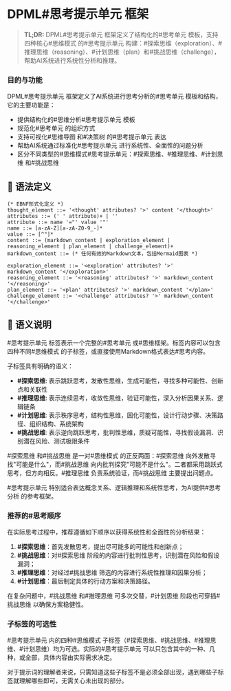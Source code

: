 # DPML#思考提示单元 框架

> **TL;DR:** DPML#思考提示单元 框架定义了结构化的#思考单元 模板，支持四种核心#思维模式 的#思考提示单元 构建：#探索思维（exploration）、#推理思维（reasoning）、#计划思维（plan）和#挑战思维（challenge），帮助AI系统进行系统性分析和推理。

### 目的与功能

DPML#思考提示单元 框架定义了AI系统进行思考分析的#思考单元 模板和结构，它的主要功能是：
- 提供结构化的#思维分析#思考提示单元 模板
- 规范化#思考单元 的组织方式
- 支持可视化#思维导图 和#决策树 的#思考提示单元 表达
- 帮助AI系统通过标准化#思考提示单元 进行系统性、全面性的问题分析
- 区分不同类型的#思维模式#思考提示单元：#探索思维、#推理思维、#计划思维 和#挑战思维

## 📝 语法定义

```ebnf
(* EBNF形式化定义 *)
thought_element ::= '<thought' attributes? '>' content '</thought>'
attributes ::= (' ' attribute)+ | ''
attribute ::= name '="' value '"'
name ::= [a-zA-Z][a-zA-Z0-9_-]*
value ::= [^"]*
content ::= (markdown_content | exploration_element | reasoning_element | plan_element | challenge_element)+
markdown_content ::= (* 任何有效的Markdown文本，包括Mermaid图表 *)

exploration_element ::= '<exploration' attributes? '>' markdown_content '</exploration>'
reasoning_element ::= '<reasoning' attributes? '>' markdown_content '</reasoning>'
plan_element ::= '<plan' attributes? '>' markdown_content '</plan>'
challenge_element ::= '<challenge' attributes? '>' markdown_content '</challenge>'
```

## 🧩 语义说明

#思考提示单元 标签表示一个完整的#思考单元 或#思维框架。标签内容可以包含四种不同#思维模式 的子标签，或直接使用Markdown格式表达#思考内容。

子标签具有明确的语义：
- **#探索思维**: 表示跳跃思考，发散性思维，生成可能性，寻找多种可能性、创新点和关联性
- **#推理思维**: 表示连续思考，收敛性思维，验证可能性，深入分析因果关系、逻辑链条
- **#计划思维**: 表示秩序思考，结构性思维，固化可能性，设计行动步骤、决策路径、组织结构、系统架构
- **#挑战思维**: 表示逆向跳跃思考，批判性思维，质疑可能性，寻找假设漏洞、识别潜在风险、测试极限条件

#探索思维 和#挑战思维 是一对#思维模式 的正反两面：#探索思维 向外发散寻找"可能是什么"，而#挑战思维 向内批判探究"可能不是什么"。二者都采用跳跃式思考，但方向相反。#推理思维 负责系统验证，而#挑战思维 主要提出问题点。

#思考提示单元 特别适合表达概念关系、逻辑推理和系统性思考，为AI提供#思考分析 的参考框架。

### 推荐的#思考顺序

在实际思考过程中，推荐遵循如下顺序以获得系统性和全面性的分析结果：
1. **#探索思维**：首先发散思考，提出尽可能多的可能性和创新点；
2. **#挑战思维**：对#探索思维 阶段的内容进行批判性思考，识别潜在风险和假设漏洞；
3. **#推理思维**：对经过#挑战思维 筛选的内容进行系统性推理和因果分析；
4. **#计划思维**：最后制定具体的行动方案和决策路径。

在复杂问题中，#挑战思维 和#推理思维 可多次交替，#计划思维 阶段也可穿插#挑战思维 以确保方案稳健性。

### 子标签的可选性

#思考提示单元 内的四种#思维模式 子标签（#探索思维、#挑战思维、#推理思维、#计划思维）均为可选。实际的#思考提示单元 可以只包含其中的一种、几种，或全部，具体内容由实际需求决定。

对于提示词的理解者来说，只需知道这些子标签不是必须全部出现，遇到哪些子标签就理解哪些即可，无需关心未出现的部分。
